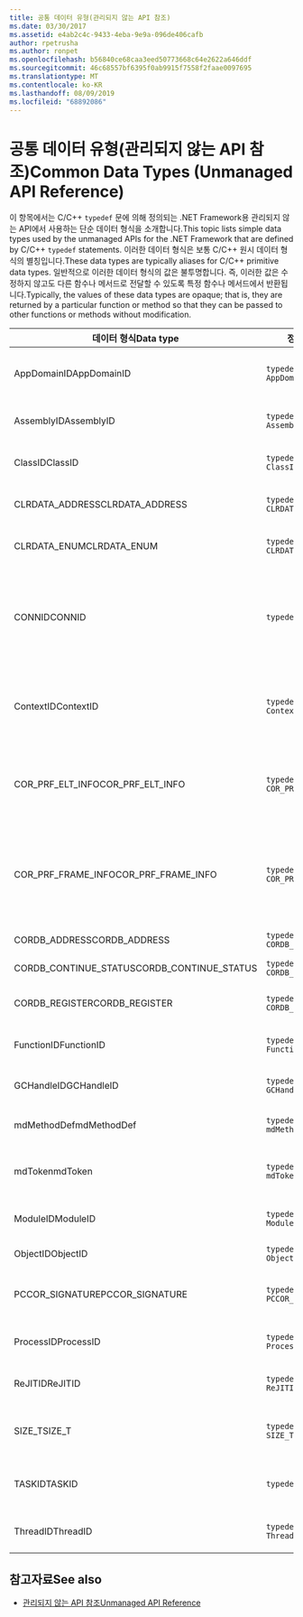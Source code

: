 ```yaml
---
title: 공통 데이터 유형(관리되지 않는 API 참조)
ms.date: 03/30/2017
ms.assetid: e4ab2c4c-9433-4eba-9e9a-096de406cafb
author: rpetrusha
ms.author: ronpet
ms.openlocfilehash: b56840ce68caa3eed50773668c64e2622a646ddf
ms.sourcegitcommit: 46c68557bf6395f0ab9915f7558f2faae0097695
ms.translationtype: MT
ms.contentlocale: ko-KR
ms.lasthandoff: 08/09/2019
ms.locfileid: "68892086"
---
```

# <a name="common-data-types-unmanaged-api-reference"></a><span data-ttu-id="9444a-102">공통 데이터 유형(관리되지 않는 API 참조)</span><span class="sxs-lookup"><span data-stu-id="9444a-102">Common Data Types (Unmanaged API Reference)</span></span>
<span data-ttu-id="9444a-103">이 항목에서는 C/C++ `typedef` 문에 의해 정의되는 .NET Framework용 관리되지 않는 API에서 사용하는 단순 데이터 형식을 소개합니다.</span><span class="sxs-lookup"><span data-stu-id="9444a-103">This topic lists simple data types used by the unmanaged APIs for the .NET Framework that are defined by C/C++ `typedef` statements.</span></span> <span data-ttu-id="9444a-104">이러한 데이터 형식은 보통 C/C++ 원시 데이터 형식의 별칭입니다.</span><span class="sxs-lookup"><span data-stu-id="9444a-104">These data types are typically aliases for C/C++ primitive data types.</span></span> <span data-ttu-id="9444a-105">일반적으로 이러한 데이터 형식의 값은 불투명합니다. 즉, 이러한 값은 수정하지 않고도 다른 함수나 메서드로 전달할 수 있도록 특정 함수나 메서드에서 반환됩니다.</span><span class="sxs-lookup"><span data-stu-id="9444a-105">Typically, the values of these data types are opaque; that is, they are returned by a particular function or method so that they can be passed to other functions or methods without modification.</span></span>  
  
|<span data-ttu-id="9444a-106">데이터 형식</span><span class="sxs-lookup"><span data-stu-id="9444a-106">Data type</span></span>|<span data-ttu-id="9444a-107">정의</span><span class="sxs-lookup"><span data-stu-id="9444a-107">Definition</span></span>|<span data-ttu-id="9444a-108">정의 위치</span><span class="sxs-lookup"><span data-stu-id="9444a-108">Defined in</span></span>|<span data-ttu-id="9444a-109">Description</span><span class="sxs-lookup"><span data-stu-id="9444a-109">Description</span></span>|  
|---------------|----------------|----------------|-----------------|  
|<span data-ttu-id="9444a-110">AppDomainID</span><span class="sxs-lookup"><span data-stu-id="9444a-110">AppDomainID</span></span>|`typedef UINT_PTR AppDomainID;`|<span data-ttu-id="9444a-111">corprof.h</span><span class="sxs-lookup"><span data-stu-id="9444a-111">corprof.h</span></span>|<span data-ttu-id="9444a-112">응용 프로그램 도메인의 식별자입니다.</span><span class="sxs-lookup"><span data-stu-id="9444a-112">The identifier of an application domain.</span></span>|  
|<span data-ttu-id="9444a-113">AssemblyID</span><span class="sxs-lookup"><span data-stu-id="9444a-113">AssemblyID</span></span>|`typedef UINT_PTR AssemblyID;`|<span data-ttu-id="9444a-114">corprof.h</span><span class="sxs-lookup"><span data-stu-id="9444a-114">corprof.h</span></span>|<span data-ttu-id="9444a-115">어셈블리의 식별자입니다.</span><span class="sxs-lookup"><span data-stu-id="9444a-115">The identifier of an assembly.</span></span>|  
|<span data-ttu-id="9444a-116">ClassID</span><span class="sxs-lookup"><span data-stu-id="9444a-116">ClassID</span></span>|`typedef UINT_PTR ClassID;`|<span data-ttu-id="9444a-117">corprof.h</span><span class="sxs-lookup"><span data-stu-id="9444a-117">corprof.h</span></span>|<span data-ttu-id="9444a-118">관리되는 클래스의 식별자입니다.</span><span class="sxs-lookup"><span data-stu-id="9444a-118">The identifier of a managed class.</span></span>|  
|<span data-ttu-id="9444a-119">CLRDATA_ADDRESS</span><span class="sxs-lookup"><span data-stu-id="9444a-119">CLRDATA_ADDRESS</span></span>|`typedef ULONG64 CLRDATA_ADDRESS;`|<span data-ttu-id="9444a-120">clrdata .h</span><span class="sxs-lookup"><span data-stu-id="9444a-120">clrdata.h</span></span>|<span data-ttu-id="9444a-121">64 비트 메모리 주소입니다.</span><span class="sxs-lookup"><span data-stu-id="9444a-121">A 64-bit memory address.</span></span>|
|<span data-ttu-id="9444a-122">CLRDATA_ENUM</span><span class="sxs-lookup"><span data-stu-id="9444a-122">CLRDATA_ENUM</span></span>|`typedef ULONG64 CLRDATA_ADDRESS;`|<span data-ttu-id="9444a-123">사용할 수 없음</span><span class="sxs-lookup"><span data-stu-id="9444a-123">Not Available</span></span>|<span data-ttu-id="9444a-124">64 비트 메모리 주소입니다.</span><span class="sxs-lookup"><span data-stu-id="9444a-124">A 64-bit memory address.</span></span>|
|<span data-ttu-id="9444a-125">CONNID</span><span class="sxs-lookup"><span data-stu-id="9444a-125">CONNID</span></span>|`typedef DWORD CONNID;`|<span data-ttu-id="9444a-126">cordebug.h, mscoree.h</span><span class="sxs-lookup"><span data-stu-id="9444a-126">cordebug.h, mscoree.h</span></span>|<span data-ttu-id="9444a-127">Microsoft SQL Server 인스턴스에 연결되는 스레드의 연결 식별자입니다.</span><span class="sxs-lookup"><span data-stu-id="9444a-127">The connection identifier for a thread that is connected to an instance of Microsoft SQL Server.</span></span>|  
|<span data-ttu-id="9444a-128">ContextID</span><span class="sxs-lookup"><span data-stu-id="9444a-128">ContextID</span></span>|`typedef UINT_PTR ContextID;`|<span data-ttu-id="9444a-129">corprof.h</span><span class="sxs-lookup"><span data-stu-id="9444a-129">corprof.h</span></span>|<span data-ttu-id="9444a-130">특정 관리되는 스레드와 연결된 컨텍스트의 식별자입니다.</span><span class="sxs-lookup"><span data-stu-id="9444a-130">The identifier of the context associated with a particular managed thread.</span></span>|  
|<span data-ttu-id="9444a-131">COR_PRF_ELT_INFO</span><span class="sxs-lookup"><span data-stu-id="9444a-131">COR_PRF_ELT_INFO</span></span>|`typedef UINT_PTR COR_PRF_ELT_INFO;`|<span data-ttu-id="9444a-132">corprof.h</span><span class="sxs-lookup"><span data-stu-id="9444a-132">corprof.h</span></span>|<span data-ttu-id="9444a-133">특정 스택 프레임에 대한 정보를 나타내는 불투명 핸들입니다.</span><span class="sxs-lookup"><span data-stu-id="9444a-133">An opaque handle that represents information about a particular stack frame.</span></span>|  
|<span data-ttu-id="9444a-134">COR_PRF_FRAME_INFO</span><span class="sxs-lookup"><span data-stu-id="9444a-134">COR_PRF_FRAME_INFO</span></span>|`typedef UINT_PTR COR_PRF_FRAME_INFO;`|<span data-ttu-id="9444a-135">corprof.h</span><span class="sxs-lookup"><span data-stu-id="9444a-135">corprof.h</span></span>|<span data-ttu-id="9444a-136">스택 프레임을 가리키는 불투명 핸들로,</span><span class="sxs-lookup"><span data-stu-id="9444a-136">An opaque handle that points to a stack frame.</span></span> <span data-ttu-id="9444a-137">전달된 콜백 중에만 유효합니다.</span><span class="sxs-lookup"><span data-stu-id="9444a-137">It is valid only during the callback to which it is passed.</span></span>|  
|<span data-ttu-id="9444a-138">CORDB_ADDRESS</span><span class="sxs-lookup"><span data-stu-id="9444a-138">CORDB_ADDRESS</span></span>|`typedef ULONG64 CORDB_ADDRESS;`|<span data-ttu-id="9444a-139">cordebug.h</span><span class="sxs-lookup"><span data-stu-id="9444a-139">cordebug.h</span></span>|<span data-ttu-id="9444a-140">메모리의 주소입니다.</span><span class="sxs-lookup"><span data-stu-id="9444a-140">An address in memory.</span></span>|  
|<span data-ttu-id="9444a-141">CORDB_CONTINUE_STATUS</span><span class="sxs-lookup"><span data-stu-id="9444a-141">CORDB_CONTINUE_STATUS</span></span>|`typedef DWORD CORDB_CONTINUE_STATUS;`|<span data-ttu-id="9444a-142">cordebug.h</span><span class="sxs-lookup"><span data-stu-id="9444a-142">cordebug.h</span></span>|<span data-ttu-id="9444a-143">연속 상태입니다.</span><span class="sxs-lookup"><span data-stu-id="9444a-143">The continuation status.</span></span>|  
|<span data-ttu-id="9444a-144">CORDB_REGISTER</span><span class="sxs-lookup"><span data-stu-id="9444a-144">CORDB_REGISTER</span></span>|`typedef ULONG64 CORDB_REGISTER;`|<span data-ttu-id="9444a-145">cordebug.h</span><span class="sxs-lookup"><span data-stu-id="9444a-145">cordebug.h</span></span>|<span data-ttu-id="9444a-146">CPU 레지스터의 값입니다.</span><span class="sxs-lookup"><span data-stu-id="9444a-146">The value of a CPU register.</span></span>|
|<span data-ttu-id="9444a-147">FunctionID</span><span class="sxs-lookup"><span data-stu-id="9444a-147">FunctionID</span></span>|`typedef UINT_PTR FunctionID;`|<span data-ttu-id="9444a-148">corprof.h</span><span class="sxs-lookup"><span data-stu-id="9444a-148">corprof.h</span></span>|<span data-ttu-id="9444a-149">함수 또는 메서드의 식별자입니다.</span><span class="sxs-lookup"><span data-stu-id="9444a-149">The identifier of a function or method.</span></span>|  
|<span data-ttu-id="9444a-150">GCHandleID</span><span class="sxs-lookup"><span data-stu-id="9444a-150">GCHandleID</span></span>|`typedef UINT_PTR GCHandleID;`|<span data-ttu-id="9444a-151">corprof.h</span><span class="sxs-lookup"><span data-stu-id="9444a-151">corprof.h</span></span>|<span data-ttu-id="9444a-152">가비지 수집 핸들입니다.</span><span class="sxs-lookup"><span data-stu-id="9444a-152">A garbage collection handle.</span></span>|  
|<span data-ttu-id="9444a-153">mdMethodDef</span><span class="sxs-lookup"><span data-stu-id="9444a-153">mdMethodDef</span></span>|`typedef mdToken mdMethodDef;`|<span data-ttu-id="9444a-154">cordebug.h</span><span class="sxs-lookup"><span data-stu-id="9444a-154">cordebug.h</span></span>|<span data-ttu-id="9444a-155">메서드 정의 토큰입니다.</span><span class="sxs-lookup"><span data-stu-id="9444a-155">A method definition token.</span></span>|
|<span data-ttu-id="9444a-156">mdToken</span><span class="sxs-lookup"><span data-stu-id="9444a-156">mdToken</span></span>|`typedef UINT32 mdToken;`|<span data-ttu-id="9444a-157">corprof.h</span><span class="sxs-lookup"><span data-stu-id="9444a-157">corprof.h</span></span>|<span data-ttu-id="9444a-158">메타 데이터 토큰 (메타 데이터 테이블의 행)</span><span class="sxs-lookup"><span data-stu-id="9444a-158">A metadata token (a row in a metadata table).</span></span>|  
|<span data-ttu-id="9444a-159">ModuleID</span><span class="sxs-lookup"><span data-stu-id="9444a-159">ModuleID</span></span>|`typedef UINT_PTR ModuleID;`|<span data-ttu-id="9444a-160">corprof.h</span><span class="sxs-lookup"><span data-stu-id="9444a-160">corprof.h</span></span>|<span data-ttu-id="9444a-161">어셈블리 모듈의 식별자입니다.</span><span class="sxs-lookup"><span data-stu-id="9444a-161">The identifier of an assembly module.</span></span>|  
|<span data-ttu-id="9444a-162">ObjectID</span><span class="sxs-lookup"><span data-stu-id="9444a-162">ObjectID</span></span>|`typedef UINT_PTR ObjectID;`|<span data-ttu-id="9444a-163">corprof.h</span><span class="sxs-lookup"><span data-stu-id="9444a-163">corprof.h</span></span>|<span data-ttu-id="9444a-164">개체의 식별자입니다.</span><span class="sxs-lookup"><span data-stu-id="9444a-164">The identifier of an object.</span></span>|  
|<span data-ttu-id="9444a-165">PCCOR_SIGNATURE</span><span class="sxs-lookup"><span data-stu-id="9444a-165">PCCOR_SIGNATURE</span></span>|`typedef SIZE_T PCCOR_SIGNATURE;`|<span data-ttu-id="9444a-166">cordebug.h</span><span class="sxs-lookup"><span data-stu-id="9444a-166">cordebug.h</span></span>|<span data-ttu-id="9444a-167">멤버 또는 메타 데이터 서명에 대 한 포인터입니다.</span><span class="sxs-lookup"><span data-stu-id="9444a-167">A pointer to a member or metadata signature.</span></span>|
|<span data-ttu-id="9444a-168">ProcessID</span><span class="sxs-lookup"><span data-stu-id="9444a-168">ProcessID</span></span>|`typedef UINT_PTR ProcessID;`|<span data-ttu-id="9444a-169">corprof.h</span><span class="sxs-lookup"><span data-stu-id="9444a-169">corprof.h</span></span>|<span data-ttu-id="9444a-170">관리되는 프로세스의 식별자입니다.</span><span class="sxs-lookup"><span data-stu-id="9444a-170">The identifier of a managed process.</span></span>|  
|<span data-ttu-id="9444a-171">ReJITID</span><span class="sxs-lookup"><span data-stu-id="9444a-171">ReJITID</span></span>|`typedef UINT_PTR ReJITID;`|<span data-ttu-id="9444a-172">corprof.h</span><span class="sxs-lookup"><span data-stu-id="9444a-172">corprof.h</span></span>|<span data-ttu-id="9444a-173">JIT된 함수의 식별자입니다.</span><span class="sxs-lookup"><span data-stu-id="9444a-173">The identifier of a jitted function.</span></span>|  
|<span data-ttu-id="9444a-174">SIZE_T</span><span class="sxs-lookup"><span data-stu-id="9444a-174">SIZE_T</span></span>|`typedef ULONG_PTR SIZE_T;`|<span data-ttu-id="9444a-175">corsym</span><span class="sxs-lookup"><span data-stu-id="9444a-175">corsym.h</span></span>|<span data-ttu-id="9444a-176">64 비트 메모리 주소에 대 한 포인터입니다.</span><span class="sxs-lookup"><span data-stu-id="9444a-176">A pointer to a 64-bit memory address.</span></span>|
|<span data-ttu-id="9444a-177">TASKID</span><span class="sxs-lookup"><span data-stu-id="9444a-177">TASKID</span></span>|`typedef UINT64 TASKID;`|<span data-ttu-id="9444a-178">cordebug.h, mscoree.h</span><span class="sxs-lookup"><span data-stu-id="9444a-178">cordebug.h, mscoree.h</span></span>|<span data-ttu-id="9444a-179">[ICLRTask](../../../docs/framework/unmanaged-api/hosting/iclrtask-interface.md) 인스턴스의 식별자입니다.</span><span class="sxs-lookup"><span data-stu-id="9444a-179">The identifier of an [ICLRTask](../../../docs/framework/unmanaged-api/hosting/iclrtask-interface.md) instance.</span></span>|  
|<span data-ttu-id="9444a-180">ThreadID</span><span class="sxs-lookup"><span data-stu-id="9444a-180">ThreadID</span></span>|`typedef UINT_PTR ThreadID;`|<span data-ttu-id="9444a-181">corprof.h</span><span class="sxs-lookup"><span data-stu-id="9444a-181">corprof.h</span></span>|<span data-ttu-id="9444a-182">관리되는 스레드의 식별자입니다.</span><span class="sxs-lookup"><span data-stu-id="9444a-182">The identifier of a managed thread.</span></span>|  
  
## <a name="see-also"></a><span data-ttu-id="9444a-183">참고자료</span><span class="sxs-lookup"><span data-stu-id="9444a-183">See also</span></span>

- [<span data-ttu-id="9444a-184">관리되지 않는 API 참조</span><span class="sxs-lookup"><span data-stu-id="9444a-184">Unmanaged API Reference</span></span>](../../../docs/framework/unmanaged-api/index.md)
